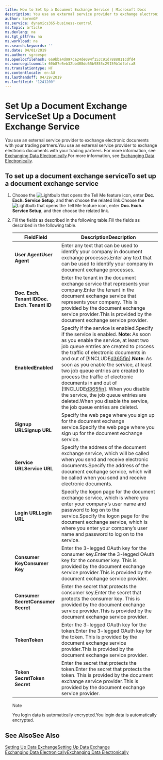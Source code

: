```yaml
---
title: How to Set Up a Document Exchange Service | Microsoft Docs
description: You use an external service provider to exchange electronic documents with your trading partners.
author: SorenGP
ms.service: dynamics365-business-central
ms.topic: article
ms.devlang: na
ms.tgt_pltfrm: na
ms.workload: na
ms.search.keywords: ''
ms.date: 04/01/2019
ms.author: sgroespe
ms.openlocfilehash: 6a9bba4d097ca24de094f153c91d7888811cdfd4
ms.sourcegitcommit: 60b87e5eb32bb408dd65b9855c29159b1dfbfca8
ms.translationtype: HT
ms.contentlocale: en-AU
ms.lasthandoff: 04/29/2019
ms.locfileid: "1241200"
---
```

# <a name="set-up-a-document-exchange-service"></a><span data-ttu-id="e11a0-103">Set Up a Document Exchange Service</span><span class="sxs-lookup"><span data-stu-id="e11a0-103">Set Up a Document Exchange Service</span></span>
<span data-ttu-id="e11a0-104">You use an external service provider to exchange electronic documents with your trading partners.</span><span class="sxs-lookup"><span data-stu-id="e11a0-104">You use an external service provider to exchange electronic documents with your trading partners.</span></span> <span data-ttu-id="e11a0-105">For more information, see [Exchanging Data Electronically](across-data-exchange.md).</span><span class="sxs-lookup"><span data-stu-id="e11a0-105">For more information, see [Exchanging Data Electronically](across-data-exchange.md).</span></span>  

## <a name="to-set-up-a-document-exchange-service"></a><span data-ttu-id="e11a0-106">To set up a document exchange service</span><span class="sxs-lookup"><span data-stu-id="e11a0-106">To set up a document exchange service</span></span>  
1. <span data-ttu-id="e11a0-107">Choose the ![Lightbulb that opens the Tell Me feature](media/ui-search/search_small.png "Tell me what you want to do") icon, enter **Doc. Exch. Service Setup**, and then choose the related link.</span><span class="sxs-lookup"><span data-stu-id="e11a0-107">Choose the ![Lightbulb that opens the Tell Me feature](media/ui-search/search_small.png "Tell me what you want to do") icon, enter **Doc. Exch. Service Setup**, and then choose the related link.</span></span>  
2. <span data-ttu-id="e11a0-108">Fill the fields as described in the following table.</span><span class="sxs-lookup"><span data-stu-id="e11a0-108">Fill the fields as described in the following table.</span></span>  

    |<span data-ttu-id="e11a0-109">Field</span><span class="sxs-lookup"><span data-stu-id="e11a0-109">Field</span></span>|<span data-ttu-id="e11a0-110">Description</span><span class="sxs-lookup"><span data-stu-id="e11a0-110">Description</span></span>|  
    |---------------------------------|---------------------------------------|  
    |<span data-ttu-id="e11a0-111">**User Agent**</span><span class="sxs-lookup"><span data-stu-id="e11a0-111">**User Agent**</span></span>|<span data-ttu-id="e11a0-112">Enter any text that can be used to identify your company in document exchange processes.</span><span class="sxs-lookup"><span data-stu-id="e11a0-112">Enter any text that can be used to identify your company in document exchange processes.</span></span>|  
    |<span data-ttu-id="e11a0-113">**Doc. Exch. Tenant ID**</span><span class="sxs-lookup"><span data-stu-id="e11a0-113">**Doc. Exch. Tenant ID**</span></span>|<span data-ttu-id="e11a0-114">Enter the tenant in the document exchange service that represents your company.</span><span class="sxs-lookup"><span data-stu-id="e11a0-114">Enter the tenant in the document exchange service that represents your company.</span></span> <span data-ttu-id="e11a0-115">This is provided by the document exchange service provider.</span><span class="sxs-lookup"><span data-stu-id="e11a0-115">This is provided by the document exchange service provider.</span></span>|  
    |<span data-ttu-id="e11a0-116">**Enabled**</span><span class="sxs-lookup"><span data-stu-id="e11a0-116">**Enabled**</span></span>|<span data-ttu-id="e11a0-117">Specify if the service is enabled.</span><span class="sxs-lookup"><span data-stu-id="e11a0-117">Specify if the service is enabled.</span></span> <span data-ttu-id="e11a0-118">**Note:**  As soon as you enable the service, at least two job queue entries are created to process the traffic of electronic documents in and out of [!INCLUDE[d365fin](includes/d365fin_md.md)].</span><span class="sxs-lookup"><span data-stu-id="e11a0-118">**Note:**  As soon as you enable the service, at least two job queue entries are created to process the traffic of electronic documents in and out of [!INCLUDE[d365fin](includes/d365fin_md.md)].</span></span> <span data-ttu-id="e11a0-119">When you disable the service, the job queue entries are deleted.</span><span class="sxs-lookup"><span data-stu-id="e11a0-119">When you disable the service, the job queue entries are deleted.</span></span>|  
    |<span data-ttu-id="e11a0-120">**Signup URL**</span><span class="sxs-lookup"><span data-stu-id="e11a0-120">**Signup URL**</span></span>|<span data-ttu-id="e11a0-121">Specify the web page where you sign up for the document exchange service.</span><span class="sxs-lookup"><span data-stu-id="e11a0-121">Specify the web page where you sign up for the document exchange service.</span></span>|  
    |<span data-ttu-id="e11a0-122">**Service URL**</span><span class="sxs-lookup"><span data-stu-id="e11a0-122">**Service URL**</span></span>|<span data-ttu-id="e11a0-123">Specify the address of the document exchange service, which will be called when you send and receive electronic documents.</span><span class="sxs-lookup"><span data-stu-id="e11a0-123">Specify the address of the document exchange service, which will be called when you send and receive electronic documents.</span></span>|  
    |<span data-ttu-id="e11a0-124">**Login URL**</span><span class="sxs-lookup"><span data-stu-id="e11a0-124">**Login URL**</span></span>|<span data-ttu-id="e11a0-125">Specify the logon page for the document exchange service, which is where you enter your company’s user name and password to log on to the service.</span><span class="sxs-lookup"><span data-stu-id="e11a0-125">Specify the logon page for the document exchange service, which is where you enter your company’s user name and password to log on to the service.</span></span>|  
    |<span data-ttu-id="e11a0-126">**Consumer Key**</span><span class="sxs-lookup"><span data-stu-id="e11a0-126">**Consumer Key**</span></span>|<span data-ttu-id="e11a0-127">Enter the 3-legged OAuth key for the consumer key.</span><span class="sxs-lookup"><span data-stu-id="e11a0-127">Enter the 3-legged OAuth key for the consumer key.</span></span> <span data-ttu-id="e11a0-128">This is provided by the document exchange service provider.</span><span class="sxs-lookup"><span data-stu-id="e11a0-128">This is provided by the document exchange service provider.</span></span>|  
    |<span data-ttu-id="e11a0-129">**Consumer Secret**</span><span class="sxs-lookup"><span data-stu-id="e11a0-129">**Consumer Secret**</span></span>|<span data-ttu-id="e11a0-130">Enter the secret that protects the consumer key.</span><span class="sxs-lookup"><span data-stu-id="e11a0-130">Enter the secret that protects the consumer key.</span></span> <span data-ttu-id="e11a0-131">This is provided by the document exchange service provider.</span><span class="sxs-lookup"><span data-stu-id="e11a0-131">This is provided by the document exchange service provider.</span></span>|  
    |<span data-ttu-id="e11a0-132">**Token**</span><span class="sxs-lookup"><span data-stu-id="e11a0-132">**Token**</span></span>|<span data-ttu-id="e11a0-133">Enter the 3-legged OAuth key for the token.</span><span class="sxs-lookup"><span data-stu-id="e11a0-133">Enter the 3-legged OAuth key for the token.</span></span> <span data-ttu-id="e11a0-134">This is provided by the document exchange service provider.</span><span class="sxs-lookup"><span data-stu-id="e11a0-134">This is provided by the document exchange service provider.</span></span>|  
    |<span data-ttu-id="e11a0-135">**Token Secret**</span><span class="sxs-lookup"><span data-stu-id="e11a0-135">**Token Secret**</span></span>|<span data-ttu-id="e11a0-136">Enter the secret that protects the token.</span><span class="sxs-lookup"><span data-stu-id="e11a0-136">Enter the secret that protects the token.</span></span> <span data-ttu-id="e11a0-137">This is provided by the document exchange service provider.</span><span class="sxs-lookup"><span data-stu-id="e11a0-137">This is provided by the document exchange service provider.</span></span>|  

    > [!NOTE]  
    > <span data-ttu-id="e11a0-138">You login data is automatically encrypted.</span><span class="sxs-lookup"><span data-stu-id="e11a0-138">You login data is automatically encrypted.</span></span>

## <a name="see-also"></a><span data-ttu-id="e11a0-139">See Also</span><span class="sxs-lookup"><span data-stu-id="e11a0-139">See Also</span></span>  
[<span data-ttu-id="e11a0-140">Setting Up Data Exchange</span><span class="sxs-lookup"><span data-stu-id="e11a0-140">Setting Up Data Exchange</span></span>](across-set-up-data-exchange.md)  
[<span data-ttu-id="e11a0-141">Exchanging Data Electronically</span><span class="sxs-lookup"><span data-stu-id="e11a0-141">Exchanging Data Electronically</span></span>](across-data-exchange.md)
